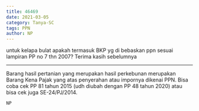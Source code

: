 ```yaml
---
title: 46469
date: 2021-03-05
category: Tanya-SC
tags: PPN
author: NP
---
```


untuk kelapa bulat apakah termasuk BKP yg di bebaskan ppn sesuai lampiran PP no 7 thn 2007? Terima kasih sebelumnya

---

Barang hasil pertanian yang merupakan hasil perkebunan merupakan Barang Kena Pajak yang atas penyerahan atau impornya dikenai PPN. Bisa coba cek PP 81 tahun 2015 (udh diubah dengan PP 48 tahun 2020) atau bisa cek juga SE-24/PJ/2014.

`NP`
